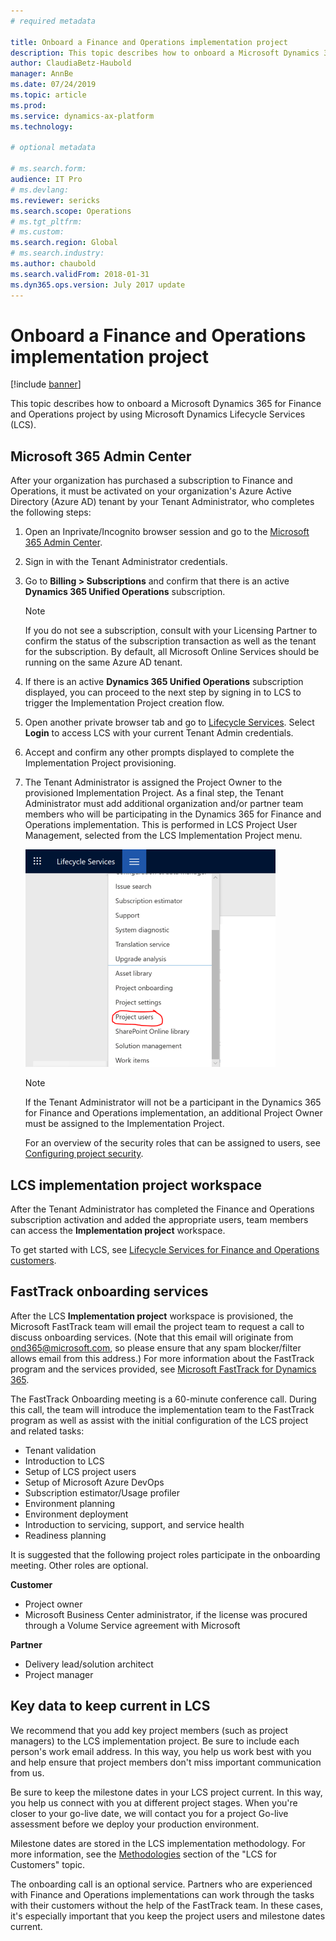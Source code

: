 ```yaml
---
# required metadata

title: Onboard a Finance and Operations implementation project
description: This topic describes how to onboard a Microsoft Dynamics 365 for Finance and Operations project by using Microsoft Dynamics Lifecycle Services (LCS).
author: ClaudiaBetz-Haubold
manager: AnnBe
ms.date: 07/24/2019
ms.topic: article
ms.prod: 
ms.service: dynamics-ax-platform
ms.technology: 

# optional metadata

# ms.search.form:  
audience: IT Pro
# ms.devlang: 
ms.reviewer: sericks
ms.search.scope: Operations
# ms.tgt_pltfrm: 
# ms.custom: 
ms.search.region: Global
# ms.search.industry: 
ms.author: chaubold
ms.search.validFrom: 2018-01-31
ms.dyn365.ops.version: July 2017 update
---
```


# Onboard a Finance and Operations implementation project

[!include [banner](../includes/banner.md)]

This topic describes how to onboard a Microsoft Dynamics 365 for Finance and Operations project by using Microsoft Dynamics Lifecycle Services (LCS).

## Microsoft 365 Admin Center

After your organization has purchased a subscription to Finance and Operations, it must be activated on your organization's Azure Active Directory (Azure AD) tenant by your Tenant Administrator, who completes the following steps:

1. Open an Inprivate/Incognito browser session and go to the [Microsoft 365 Admin Center](https://admin.microsoft.com/).
2. Sign in with the Tenant Administrator credentials.
3. Go to **Billing > Subscriptions** and confirm that there is an active **Dynamics 365 Unified Operations** subscription. 
   > [!NOTE]
   > If you do not see a subscription, consult with your Licensing Partner to confirm the status of the subscription transaction as well as the tenant for the subscription. By default, all Microsoft Online Services should be running on the same Azure AD tenant.
4. If there is an active **Dynamics 365 Unified Operations** subscription displayed, you can proceed to the next step by signing in to LCS to trigger the Implementation Project creation flow.
5. Open another private browser tab and go to [Lifecycle Services](https://lcs.dynamics.com). Select **Login** to access LCS with your current Tenant Admin credentials.
6. Accept and confirm any other prompts displayed to complete the Implementation Project provisioning.
7. The Tenant Administrator is assigned the Project Owner to the provisioned Implementation Project. As a final step, the Tenant Administrator must add additional organization and/or partner team members who will be participating in the Dynamics 365 for Finance and Operations implementation. This is performed in LCS Project User Management, selected from the LCS Implementation Project menu.

   ![LCS Project User Management](./media/LCSProjectUsersMenu.PNG)
   > [!NOTE]
   > If the Tenant Administrator will not be a participant in the Dynamics 365 for Finance and Operations implementation, an additional Project Owner must be assigned to the Implementation Project.

   For an overview of the security roles that can be assigned to users, see [Configuring project security](../../dev-itpro/lifecycle-services/configure-lcs-security.md#configuring-project-security).

## LCS implementation project workspace

After the Tenant Administrator has completed the Finance and Operations subscription activation and added the appropriate users, team members can access the **Implementation project** workspace. 

To get started with LCS, see [Lifecycle Services for Finance and Operations customers](../../dev-itpro/lifecycle-services/lcs-works-lcs.md). 

## FastTrack onboarding services

After the LCS **Implementation project** workspace is provisioned, the Microsoft FastTrack team will email the project team to request a call to discuss onboarding services. (Note that this email will originate from ond365@microsoft.com, so please ensure that any spam blocker/filter allows email from this address.) For more information about the FastTrack program and the services provided, see [Microsoft FastTrack for Dynamics 365](../get-started/fasttrack-dynamics-365-overview.md).

The FastTrack Onboarding meeting is a 60-minute conference call. During this call, the team will introduce the implementation team to the FastTrack program as well as assist with the initial configuration of the LCS project and related tasks:

- Tenant validation
- Introduction to LCS
- Setup of LCS project users
- Setup of Microsoft Azure DevOps
- Subscription estimator/Usage profiler
- Environment planning
- Environment deployment
- Introduction to servicing, support, and service health
- Readiness planning

It is suggested that the following project roles participate in the onboarding meeting. Other roles are optional.

**Customer**

- Project owner
- Microsoft Business Center administrator, if the license was procured through a Volume Service agreement with Microsoft

**Partner**

- Delivery lead/solution architect
- Project manager

## Key data to keep current in LCS

We recommend that you add key project members (such as project managers) to the LCS implementation project. Be sure to include each person's work email address. In this way, you help us work best with you and help ensure that project members don't miss important communication from us.

Be sure to keep the milestone dates in your LCS project current. In this way, you help us connect with you at different project stages. When you're closer to your go-live date, we will contact you for a project Go-live assessment before we deploy your production environment.

Milestone dates are stored in the LCS implementation methodology. For more information, see the [Methodologies](../../dev-itpro/lifecycle-services/lcs-works-lcs.md#methodologies) section of the "LCS for Customers" topic.

The onboarding call is an optional service. Partners who are experienced with Finance and Operations implementations can work through the tasks with their customers without the help of the FastTrack team. In these cases, it's especially important that you keep the project users and milestone dates current.
